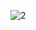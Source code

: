 ![2](https://github.com/cyber-robot1/Mastering-4-critical-SKILLS-using-CPP-17-course/assets/76911827/53822a94-9d7d-491f-a755-3efad21fc376)
